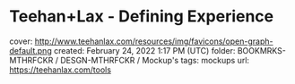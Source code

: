 # Teehan+Lax - Defining Experience

cover: http://www.teehanlax.com/resources/img/favicons/open-graph-default.png
created: February 24, 2022 1:17 PM (UTC)
folder: BOOKMRKS-MTHRFCKR / DESGN-MTHRFCKR / Mockup's
tags: mockups
url: https://teehanlax.com/tools